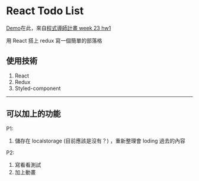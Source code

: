 # React Todo List
[Demo](https://lauviah.io/mtr-04/todo/)在此，來自[程式導師計畫 week 23 hw1](https://github.com/Lidemy/mentor-program-4th-Lauviah0622/tree/master/homeworks/week23)

用 React 搭上 redux 寫一個簡單的部落格

## 使用技術
1. React
2. Redux
3. Styled-component




---
## 可以加上的功能
P1:
1. 儲存在 localstorage (目前應該是沒有？) ，重新整理會 loding 過去的內容

P2: 
1. 寫看看測試
3. 加上動畫